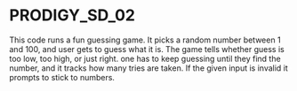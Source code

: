 # PRODIGY_SD_02

This code runs a fun guessing game. It picks a random number between 1 and 100, and user gets to guess what it is. The game tells whether guess is too low, too high, or just right. one has to keep guessing until they find the number, and it tracks how many tries are taken. If the given input is invalid it prompts to stick to numbers.
